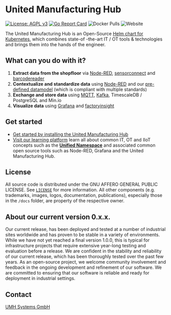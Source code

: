 <!-- PROJECT LOGO -->
# United Manufacturing Hub

[![License: AGPL v3](https://img.shields.io/badge/License-Apache2.0-blue.svg)](https://www.apache.org/licenses/LICENSE-2.0)
[![Go Report Card](https://goreportcard.com/badge/github.com/united-manufacturing-hub/united-manufacturing-hub)](https://goreportcard.com/report/github.com/united-manufacturing-hub/united-manufacturing-hub)
![Docker Pulls](https://img.shields.io/docker/pulls/unitedmanufacturinghub/factoryinsight)
![Website](https://img.shields.io/website?up_message=online&url=https%3A%2F%2Fwww.united-manufacturing-hub.com)

<!-- <img src="docs/static/images/Otto.svg" height="150"> -->

The United Manufacturing Hub is an Open-Source [Helm chart for Kubernetes](https://helm.sh/), which combines state-of -the-art IT / OT tools & technologies and brings them into the hands of the engineer.

## What can you do with it?

1. **Extract data from the shopfloor** via [Node-RED](https://learn.umh.app/know/industrial-internet-of-things/tools/#node-red), [sensorconnect](https://learn.umh.app/docs/core/sensorconnect/) and [barcodereader](https://learn.umh.app/docs/core/barcodereader/)
2. **Contextualize and standardize data** using [Node-RED](https://learn.umh.app/know/industrial-internet-of-things/tools/#node-red) and our [pre-defined datamodel](https://learn.umh.app/docs/datamodel/) (which is compliant with multiple standards)
3. **Exchange and store data** using [MQTT](https://learn.umh.app/know/industrial-internet-of-things/techniques/mqtt/), [Kafka](https://learn.umh.app/know/industrial-internet-of-things/techniques/kafka/), TimescaleDB / PostgreSQL and Min.io
4. **Visualize data** using [Grafana](https://learn.umh.app/know/industrial-internet-of-things/tools/#grafana) and [factoryinsight](https://learn.umh.app/docs/core/factoryinsight/)

## Get started

- [Get started by installing the United Manufacturing Hub](https://learn.umh.app/getstarted/)
- [Visit our learning platform](https://www.umh.app) learn all about common IT, OT and IIoT concepts such as the [**Unified Namespace**](https://learn.umh.app/know/industrial-internet-of-things/techniques/unified-namespace/) and associated common open source tools such as Node-RED, Grafana and the United Manufacturing Hub.

<!-- LICENSE -->
## License

All source code is distributed under the GNU AFFERO GENERAL PUBLIC LICENSE. See [`LICENSE`](LICENSE) for more information. All other components (e.g. trademarks, images, logos, documentation, publications), especially those in the `/docs` folder, are property of the respective owner.

## About our current version 0.x.x.
Our current release, has been deployed and tested at a number of industrial sites worldwide and has proven to be stable in a variety of environments. While we have not yet reached a final version 1.0.0, this is typical for infrastructure projects that require extensive year-long testing and evaluation before a release. We are confident in the stability and reliability of our current release, which has been thoroughly tested over the past few years. As an open-source project, we welcome community involvement and feedback in the ongoing development and refinement of our software. We are committed to ensuring that our software is reliable and ready for deployment in industrial settings.

<!-- CONTACT -->
## Contact

[UMH Systems GmbH](https://www.umh.app)
